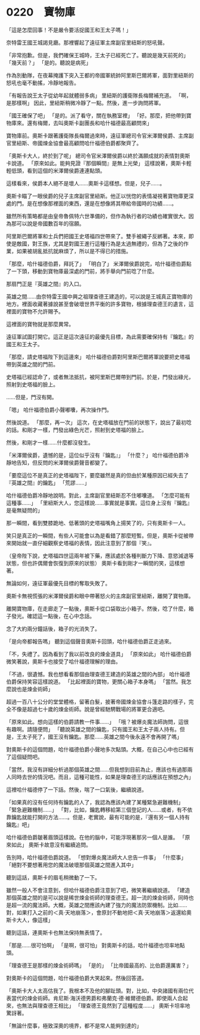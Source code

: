 # 0220　寶物庫

「這是怎麼回事！不是嚴令要活捉國王和王太子嗎！」

奈特雷王國王城謁見廳。那裡響起了遠征軍主席副官里紐斯的怒吼聲。

「非常抱歉。但是，我們確保王城時，王太子已經死亡了。聽說是幾天前死的」
「幾天前？」
「是的。聽說是病死」

作為別動隊，在夜幕掩護下突入王都的帝國軍統帥阿里斯巴爾將軍，面對里紐斯的怒吼也毫不動搖，冷靜地報告。

「有報告說王太子從幼年起就體弱多病」
里紐斯的護衛隊長梅爾補充道。
「啊，是那樣啊」
因此，里紐斯稍微冷靜了一點。然後，進一步詢問將軍。

「國王確保了吧」
「是的。派了看守，關在執務室裡」
「好。那麼，把他帶到寶物庫來。還有梅爾，去叫奧斯卡副團長和哈什福德最高顧問來」

寶物庫前。奧斯卡跟著護衛隊長梅爾過來時，遠征軍總司令官米澤爾侯爵、主席副官里紐斯、帝國煉金協會最高顧問哈什福德伯爵都聚齊了。

「奧斯卡大人，終於到了呢」
總司令官米澤爾侯爵以終於滿願成就的表情對奧斯卡說道。
「原來如此。能夠見證『那個瞬間』是無上光榮」
這樣說著，奧斯卡輕輕低頭，看到這個的米澤爾侯爵連連點頭。

這樣看來，侯爵本人絕不是壞人……奧斯卡這樣想。但是，兒子……。

奧斯卡瞄了一眼侯爵的兒子主席副官里紐斯。他正以恍惚的表情凝視著寶物庫更深處的門。是在想像那裡面的東西，還是在想像將其帶給帝國時的功績……。

雖然所有策略都是由皇帝魯佩特六世準備的，但作為執行者的功績也確實很大。因為那可以說是帝國數百年的宿願。

阿里斯巴爾將軍和士兵們把國王史塔福四世帶來了。雙手被繩子反綁著。本來，即使是敵國，對王族，尤其是對國王進行這種行為是太過無禮的，但為了之後的作業，如果被胡亂抵抗就麻煩了，所以是不得已的措施。

「那麼，哈什福德伯爵，拜託了」
「明白了」
米澤爾侯爵說完，哈什福德伯爵點了一下頭，移動到寶物庫最深處的門前，將手舉向門前唸了什麼。

那扇門正是『英雄之間』的入口。

英雄之間……由奈特雷王國中興之祖理查德王建造的，可以說是王城真正寶物庫的地方。裡面收藏著據說甚至會破壞世界平衡的許多寶物，根據理查德王的遺言，這裡面的寶物不允許賜予。

這裡面的寶物就是那麼異常。

遠征軍試圖打開它。這正是這次遠征的最優先目標，為此需要確保持有『鑰匙』的國王和王太子。

「那麼，請史塔福陛下到這邊來」
哈什福德伯爵對阿里斯巴爾將軍說要把史塔福帶到英雄之間的門前。

史塔福已經認命了，或者無法抵抗，被阿里斯巴爾帶到門前。於是，門發出綠光，照射到史塔福的臉上。

……但是，門沒有開。

「嗯」
哈什福德伯爵小聲嘟囔，再次操作門。

然後說道。
「那麼，再一次」
這次，在史塔福放在門前的狀態下，說出了最初唸的話。和剛才一樣，門發出綠色光芒，照射到史塔福的臉上。

然後，和剛才一樣……什麼都沒發生。

「米澤爾侯爵，遺憾的是，這位似乎沒有『鑰匙』」
「什麼？」
哈什福德伯爵冷靜地告知，但反問的米澤爾侯爵聲音都變了。

「要麼這位不是真正的史塔福陛下，要麼雖然是真的但由於某種原因已經失去了『英雄之間』的鑰匙」
「荒謬……」

哈什福德伯爵冷靜地說明。對此，主席副官里紐斯忍不住嘟囔道。
「怎麼可能有這種事……」
「里紐斯大人，您這樣說……事實就是事實。這位身上沒有『鑰匙』是毫無疑問的」

那一瞬間，看到雙膝跪地、低著頭的史塔福嘴角上揚笑了的，只有奧斯卡一人。

笑只是真正的一瞬間，有些人可能會以為是看錯了那麼短暫。但是，奧斯卡從被帶來開始就一直仔細觀察史塔福的表情，因此注意到了那個『笑』。

（皇帝陛下說，史塔福四世這兩年被下藥，應該處於各種判斷力下降、意慾減退等狀態，但也許偶爾會恢復到原來的狀態）
奧斯卡看到剛才一瞬間的笑，這樣想著。

無論如何，遠征軍最優先目標的奪取失敗了。

奧斯卡無視慌張的米澤爾侯爵和眼中帶著怒火的主席副官里紐斯，離開了寶物庫。

離開寶物庫，在走廊走了一點後，奧斯卡從口袋取出小箱子。然後，唸了什麼，箱子發光。確認這一點後，在心中念話。

念了大約兩分鐘話後，箱子的光消失了。

「是向帝都報告嗎」
聽到這個聲音奧斯卡回頭，哈什福德伯爵正走過來。

「不，失禮了。因為看到了我以前改良的煉金道具」
「原來如此」
哈什福德伯爵微笑著說，奧斯卡也接受了哈什福德理解的理由。

「不過，很遺憾。我也想看看那個由理查德王建造的英雄之間的內部」
哈什福德伯爵保持笑容這樣說道。
「比起裡面的寶物，更關心箱子本身嗎」
「當然。我怎麼說也是煉金術師」

超過一百八十公分的堂堂體格，留著白髮，披著帝國煉金協會斗篷走路的樣子，完全不像是超過七十歲的煉金術師。說是曾經馳騁戰場的將軍更合適吧。

「原來如此。想向這樣的伯爵請教一件事……」
「哦？被爆炎魔法師詢問，這很有趣啊。請隨便問」
「聽說英雄之間的鑰匙，只有國王和王太子兩人持有。但是，王太子死了，國王沒有鑰匙。那麼……英雄之間今後永遠不會再開了嗎」

對奧斯卡的這個問題，哈什福德伯爵小聲地多次點頭。大概，在自己心中也已經有了這個疑問吧。

「當然，我沒有詳細分析過那個英雄之間……但我想到目前為止，應該也有過那兩人同時去世的情況吧。而且，這種可能性，如果是理查德王的話應該在預想之內」

這裡哈什福德停了一下話。然後，喘了一口氣後，繼續說道。

「如果真的沒有任何持有鑰匙的人了，我認為應該內建了某種緊急避難機制」
「緊急避難機制……」
「對，比如，鑰匙轉移給第三個登記的人……或者，有不依靠鑰匙就能打開的方法……。但是，老實說，最有可能的是，『還有另一個人持有鑰匙』吧」

哈什福德伯爵皺著眉頭這樣說。在他的腦中，可能浮現著那另一個人是誰。
「原來如此」
奧斯卡故意沒有繼續追問。

告別時，哈什福德伯爵說道。
「想對爆炎魔法師大人忠告一件事」
「什麼事」
「絕對不要想著用您的魔法破壞那個英雄之間進入其中」

聽到這話，奧斯卡的眉毛稍微動了一下。

雖然一般人不會注意到，但哈什福德伯爵注意到了吧，微笑著繼續說道。
「建造那個英雄之間的是可以說是稀世煉金術師的理查德王。超一流的煉金術師，同時也是超一流的魔法師。大概，英雄之間應該內建了強力的魔法防禦機制。比如……對，如果打入之前的＜真·天地崩落＞，會原封不動地把＜真·天地崩落＞返還給奧斯卡大人，像這樣」

聽到這話，連奧斯卡也無法保持無表情了。

「那是……很可怕啊」
「是啊，很可怕」
對奧斯卡的話，哈什福德也坦率地點頭。

「理查德王是那樣的煉金術師嗎」
「是的」
「比帝國最高的、比伯爵還厲害？」

對奧斯卡的這個問題，哈什福德伯爵大笑起來。然後回答道。

「奧斯卡大人太高估我了。我根本不及他的腳趾頭。對，比如，中央諸國有兩位代表當代的煉金術師。肯尼斯·海沃德男爵和弗蘭克·德·維爾德伯爵。即使兩人合起來，也無法與理查德王相比」
「理查德王竟然到了這種程度……」
奧斯卡坦率地驚訝著。

「無論什麼事，極致深奧的境界，都不是常人能夠到達的」